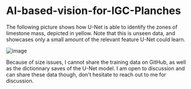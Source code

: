 # AI-based-vision-for-IGC-Planches

The following picture shows how U-Net is able to identify the zones of limestone mass, depicted in yellow. Note that this is unseen data, and showcases only a small amount of the relevant feature U-Net could learn.

![image](./U-Net/Evaluation/opti-animated.gif)

Because of size issues, I cannot share the training data on GitHub, as well as the dictionnary saves of the U-Net model. I am open to discussion and can share these data though, don't hesitate to reach out to me for discussion.
